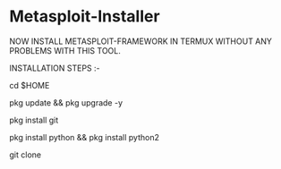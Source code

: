 # Metasploit-Installer
NOW INSTALL METASPLOIT-FRAMEWORK IN TERMUX WITHOUT ANY PROBLEMS WITH THIS TOOL.

INSTALLATION STEPS :-

cd $HOME

pkg update && pkg upgrade -y

pkg install git

pkg install python && pkg install python2

git clone 
